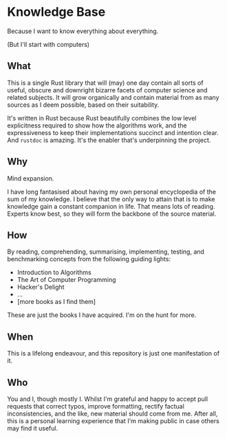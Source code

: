 # Knowledge Base

Because I want to know everything about everything.

(But I'll start with computers)

## What

This is a single Rust library that will (may) one day contain all sorts of
useful, obscure and downright bizarre facets of computer science and related
subjects. It will grow organically and contain material from as many sources as
I deem possible, based on their suitability.

It's written in Rust because Rust beautifully combines the low level
explicitness required to show how the algorithms work, and the expressiveness to
keep their implementations succinct and intention clear. And `rustdoc` is
amazing. It's the enabler that's underpinning the project.

## Why

Mind expansion.

I have long fantasised about having my own personal encyclopedia of the sum of
my knowledge. I believe that the only way to attain that is to make
knowledge gain a constant companion in life. That means lots of reading. Experts
know best, so they will form the backbone of the source material.

## How

By reading, comprehending, summarising, implementing, testing, and benchmarking
concepts from the following guiding lights:

- Introduction to Algorithms
- The Art of Computer Programming
- Hacker's Delight
- ...
- [more books as I find them]

These are just the books I have acquired. I'm on the hunt for more.

## When

This is a lifelong endeavour, and this repository is just one manifestation of
it.

## Who

You and I, though mostly I. Whilst I'm grateful and happy to accept pull
requests that correct typos, improve formatting, rectify factual
inconsistencies, and the like, new material should come from me. After all, this
is a personal learning experience that I'm making public in case others may find
it useful.
